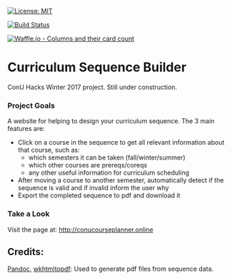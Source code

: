 [![License: MIT](https://img.shields.io/badge/License-MIT-yellow.svg)](https://opensource.org/licenses/MIT)

[![Build Status](https://travis-ci.org/stumash/CoursePlanner.svg?branch=master)](https://travis-ci.org/stumash/CoursePlanner)

[![Waffle.io - Columns and their card count](https://badge.waffle.io/stumash/CoursePlanner.svg?columns=all)](https://waffle.io/stumash/CoursePlanner)

# Curriculum Sequence Builder
ConU Hacks Winter 2017 project.  Still under construction.

### Project Goals

A website for helping to design your curriculum sequence.  The 3 main features are:
* Click on a course in the sequence to get all relevant information about that course, such as:
    * which semesters it can be taken (fall/winter/summer)
    * which other courses are prereqs/coreqs
    * any other useful information for curriculum scheduling
* After moving a course to another semester, automatically detect if the sequence is valid and if invalid inform the user why
* Export the completed sequence to pdf and download it

### Take a Look

Visit the page at: http://conucourseplanner.online

## Credits:

[Pandoc](http://pandoc.org/), [wkhtmltopdf](https://wkhtmltopdf.org/): Used to generate pdf files from sequence data.
